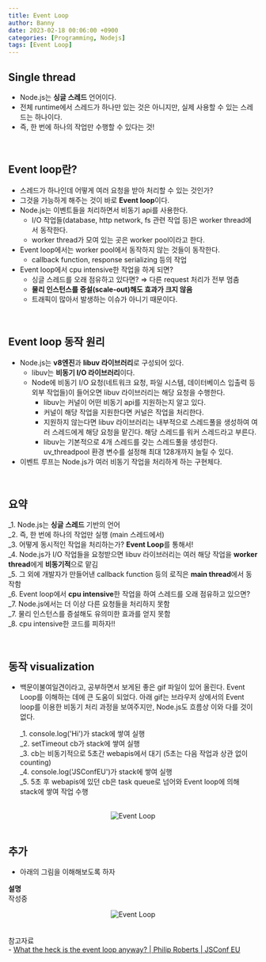 ```yaml
---
title: Event Loop
author: Banny
date: 2023-02-18 00:06:00 +0900
categories: [Programming, Nodejs]
tags: [Event Loop]
---
```


## Single thread

- Node.js는 **싱글 스레드** 언어이다.
- 전체 runtime에서 스레드가 하나만 있는 것은 아니지만, 실제 사용할 수 있는 스레드는 하나이다.
- 즉, 한 번에 하나의 작업만 수행할 수 있다는 것!

<br>

## Event loop란?

- 스레드가 하나인데 어떻게 여러 요청을 받아 처리할 수 있는 것인가?
- 그것을 가능하게 해주는 것이 바로 **Event loop**이다.
- Node.js는 이벤트들을 처리하면서 비동기 api를 사용한다.
  - I/O 작업들(database, http network, fs 관련 작업 등)은 worker thread에서 동작한다.
  - worker thread가 모여 있는 곳은 worker pool이라고 한다.
- Event loop에서는 worker pool에서 동작하지 않는 것들이 동작한다.
  - callback function, response serializing 등의 작업
- Event loop에서 cpu intensive한 작업을 하게 되면?
  - 싱글 스레드를 오래 점유하고 있다면? ⇒ 다른 request 처리가 전부 멈춤
  - **물리 인스턴스를 증설(scale-out)해도 효과가 크지 않음**
  - 트래픽이 많아서 발생하는 이슈가 아니기 때문이다.

<br>

## Event loop 동작 원리

- Node.js는 **v8엔진**과 **libuv 라이브러리**로 구성되어 있다.
  - libuv는 **비동기 I/O 라이브러리**이다.
  - Node에 비동기 I/O 요청(네트워크 요청, 파일 시스템, 데이터베이스 입출력 등 외부 작업들)이 들어오면 libuv 라이브러리는 해당 요청을 수행한다.
    - libuv는 커널이 어떤 비동기 api를 지원하는지 알고 있다.
    - 커널이 해당 작업을 지원한다면 커널은 작업을 처리한다.
    - 지원하지 않는다면 libuv 라이브러리는 내부적으로 스레드풀을 생성하여 여러 스레드에게 해당 요청을 맡긴다. 해당 스레드를 워커 스레드라고 부른다.
    - libuv는 기본적으로 4개 스레드를 갖는 스레드풀을 생성한다. uv_threadpool 환경 변수를 설정해 최대 128개까지 늘릴 수 있다.
- 이벤트 루프는 Node.js가 여러 비동기 작업을 처리하게 하는 구현체다.

<br>

## 요약

\_1. Node.js는 **싱글 스레드** 기반의 언어<br>
\_2. 즉, 한 번에 하나의 작업만 실행 (main 스레드에서)<br>
\_3. 어떻게 동시적인 작업을 처리하는가? **Event Loop**를 통해서!<br>
\_4. Node.js가 I/O 작업들을 요청받으면 libuv 라이브러리는 여러 해당 작업을 **worker thread**에게 **비동기적**으로 맡김<br>
\_5. 그 외에 개발자가 만들어낸 callback function 등의 로직은 **main thread**에서 동작함<br>
\_6. Event loop에서 **cpu intensive**한 작업을 하여 스레드를 오래 점유하고 있으면?<br>
\_7. Node.js에서는 더 이상 다른 요청들을 처리하지 못함 <br>
\_7. 물리 인스턴스를 증설해도 유의미한 효과를 얻지 못함 <br>
\_8. cpu intensive한 코드를 피하자!!

<br>

## 동작 visualization

- 백문이불여일견이라고, 공부하면서 보게된 좋은 gif 파일이 있어 올린다. Event Loop를 이해하는 데에 큰 도움이 되었다. 아래 gif는 브라우저 상에서의 Event loop를 이용한 비동기 처리 과정을 보여주지만, Node.js도 흐름상 이와 다를 것이 없다.

  \_1. console.log('Hi')가 stack에 쌓여 실행<br>
  \_2. setTimeout cb가 stack에 쌓여 실행<br>
  \_3. cb는 비동기적으로 5초간 webapis에서 대기 (5초는 다음 작업과 상관 없이 counting)<br>
  \_4. console.log('JSConfEU')가 stack에 쌓여 실행<br>
  \_5. 5초 후 webapis에 있던 cb은 task queue로 넘어와 Event loop에 의해 stack에 쌓여 작업 수행<br>

<br>

<center>
<img alt="Event Loop" src="https://user-images.githubusercontent.com/62047302/219848013-30735f74-47d3-451d-8e4b-827cd6f4f367.gif">
</center>

<br>

## 추가

- 아래의 그림을 이해해보도록 하자

<strong>설명</strong>
<br>
작성중

<center>
<img alt="Event Loop" src="https://user-images.githubusercontent.com/62047302/221593232-b3c7ee27-ea90-4d19-9dd4-37a6ad650c29.jpeg">
</center>

<br>
<br>
참고자료<br>
- <a href="https://www.youtube.com/watch?v=8aGhZQkoFbQ">What the heck is the event loop anyway? | Philip Roberts | JSConf EU</a>
